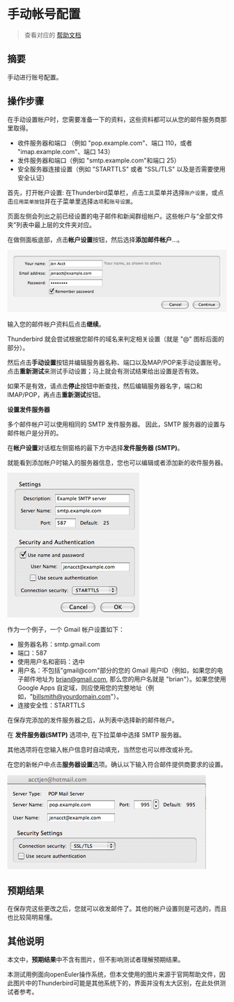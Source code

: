 # 手动帐号配置

> 查看对应的 [帮助文档](https://support.mozilla.org/zh-CN/kb/%E6%89%8B%E5%8A%A8%E5%B8%90%E5%8F%B7%E9%85%8D%E7%BD%AE)

## 摘要

手动进行账号配置。

## 操作步骤

在手动设置帐户时，您需要准备一下的资料，这些资料都可以从您的邮件服务商那里取得。

* 收件服务器和端口 （例如 "pop.example.com"、端口 110，或者 "imap.example.com"、端口 143）
* 发件服务器和端口（例如 "smtp.example.com"和端口 25）
* 安全服务器连接设置（例如 "STARTTLS" 或者 "SSL/TLS" 以及是否需要使用安全认证）

首先，打开帐户设置: 在Thunderbird菜单栏，点击`工具`菜单并选择`账户设置`，或点击`应用菜单按钮`并在子菜单里选择`选项`和`账号设置`。

页面左侧会列出之前已经设置的电子邮件和新闻群组帐户。这些帐户与“全部文件夹”列表中最上层的文件夹对应。

在做侧面板底部，点击**帐户设置**按钮，然后选择**添加邮件帐户**...。

![手动账号配置-1](./img/手动帐号配置-1.jpg)

输入您的邮件帐户资料后点击**继续**。 

Thunderbird 就会尝试根据您邮件的域名来判定相关设置（就是 "@" 图标后面的部分）。

然后点击**手动设置**按钮并编辑服务器名称、端口以及MAP/POP来手动设置账号。点击**重新测试**来测试手动设置；马上就会有测试结果给出设置是否有效。

如果不是有效，请点击**停止**按钮中断查找，然后编辑服务器名字，端口和IMAP/POP，再点击**重新测试**按钮。

**设置发件服务器**

多个邮件帐户可以使用相同的 SMTP 发件服务器。 因此，SMTP 服务器的设置与邮件帐户是分开的。

在**帐户设置**对话框左侧窗格的最下方中选择**发件服务器 (SMTP)**。 

就能看到添加帐户时输入的服务器信息，您也可以编辑或者添加新的收件服务器。

![手动账号配置-2](./img/手动帐号配置-2.jpg)

作为一个例子，一个 Gmail 帐户设置如下：

* 服务器名称：smtp.gmail.com
* 端口：587
* 使用用户名和密码：选中
* 用户名：不包括"gmail@com"部分的您的 Gmail 用户ID（例如，如果您的电子邮件地址为 brian@gmail.com, 那么您的用户名就是 "brian"）。如果您使用 Google Apps 自定域，则应使用您的完整地址（例如，"billsmith@yourdomain.com"）。
* 连接安全性：STARTTLS

在保存完添加的发件服务器之后，从列表中选择新的邮件帐户。

在 **发件服务器(SMTP)** 选项中, 在下拉菜单中选择 SMTP 服务器。

其他选项将在您输入帐户信息时自动填充，当然您也可以修改或补充。

在您的新帐户中点击**服务器设置**选项。确认以下输入符合邮件提供商要求的设置。

![手动账号配置-3](./img/手动帐号配置-3.jpg)

## 预期结果

在保存完这些更改之后，您就可以收发邮件了。其他的帐户设置则是可选的，而且也比较简明易懂。

## 其他说明

本文中，**预期结果**中不含有图片，但不影响测试者理解预期结果。

本测试用例面向openEuler操作系统，但本文使用的图片来源于官网帮助文件，因此图片中的Thunderbird可能是其他系统下的，界面并没有太大区别，在此处供测试者参考。
